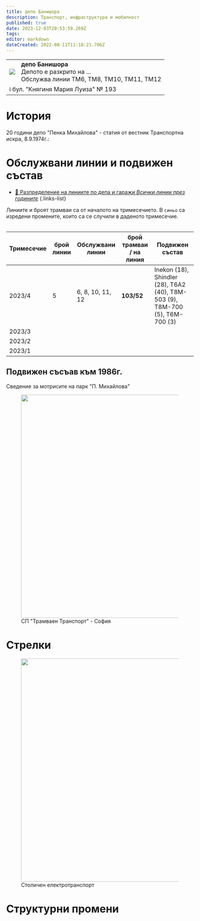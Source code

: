 ```yaml
---
title: депо Банишора
description: Транспорт, инфраструктура и мобилност
published: true
date: 2023-12-03T20:53:59.269Z
tags: 
editor: markdown
dateCreated: 2022-08-11T11:18:21.706Z
---
```


<!--следващ пост--> 
<div class="table-responsive"><table style="width:100%"><tr>
<td><img src="https://drive.google.com/uc?id=1aVS3fDePOxOpVnEDGn0YsW2vXQdf0E9N"></td>
<td><b>депо Банишора </b><br> Депото е разкрито на ... <br>Обслужва линии ТМ6, ТМ8, ТМ10, ТМ11, ТМ12</td></tr>
  <td colspan=2 >ℹ️ бул. "Княгиня Мария Луиза" № 193</td></table></div>
  


# История

20 години депо "Пенка Михайлова" - статия от вестник Транспортна искра, 8.9.1974г.:

# Обслужвани линии и подвижен състав
- [:1234: Разпределение на линиите по депа и гаражи *Всички линии през годините*](/bg/public-transport/lines-by-garages)
{.links-list}

Линиите и броят трамваи са от началото на тримесечието. В `синьо` са изредени промените, които са се случили в даденото тримесечие.   
 

| **Тримесечие** | **брой**  <br>**линии** | **Обслужвани линии** | **брой трамваи / на линия** | **Подвижен състав** |
| --- | --- | --- | --- | --- |
| 2023/4 | 5     | 6, 8, 10, 11, 12    | <b>103/52</b>    | Inekon (18), Shindler (28), T6A2 (40), T8M-503 (9), T8M-700 (5), T6M-700 (3)    |
| 2023/3 |     |     |     |     |
| 2023/2 |     |     |     |     |
| 2023/1 |     |     |     |     |

## Подвижен съсъав към 1986г.
Сведение за мотрисите на парк "П. Михайлова"
<figure><img src="https://lh4.googleusercontent.com/1-LMUq5w2EnmGhrCxBJF2Cx3O2Lyvhn_wzdXKSknQUmUeKpzHEqyhqW7nCSssDvANP0=w2400" height="600px"><figcaption> СП "Трамваен Транспорт" - София</figcaption></figure></button></div>

# Стрелки

<figure><img src="https://lh4.googleusercontent.com/uBBrWfa6IIe3acDXuYm6IoWiarzDHUfTu_bIuH9ROTeOBl0cAfFVqAouRrjxKYmJogI=w2400" height="600px"><figcaption> Столичен електротранспорт</figcaption></figure></button></div>

# Структурни промени